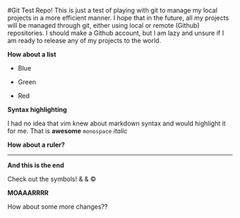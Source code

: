 #Git Test Repo!
This is just a test of playing with git to manage my local projects
in a more efficient manner. I hope that in the future, all my projects
will be managed through git, either using local or remote (Github) 
repositories. I should make a Github account, but I am lazy and unsure
if I am ready to release any of my projects to the world. 

**How about a list**

* Blue

* Green

* Red

**Syntax highlighting**

I had no idea that vim knew about markdown syntax and would highlight it 
for me. That is __awesome__ `monospace` *italic* 

**How about a ruler?**

*** 

**And this is the end**

Check out the symbols! 
&amp; &amp; &copy;

**MOAAARRRR**

How about some more changes??

